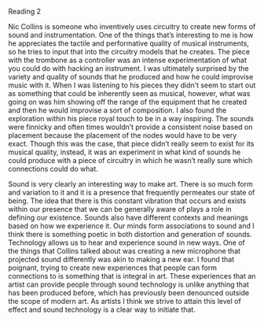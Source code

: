Reading 2

Nic Collins is someone who inventively uses circuitry to create new forms of sound and instrumentation. One of the things that’s interesting to me is how he appreciates the tactile and performative quality of musical instruments, so he tries to input that into the circuitry models that he creates. The piece with the trombone as a controller was an intense experimentation of what you could do with hacking an instrument. I was ultimately surprised by the variety and quality of sounds that he produced and how he could improvise music with it. When I was listening to his pieces they didn’t seem to start out as something that could be inherently seen as musical, however, what was going on was him showing off the range of the equipment that he created and then he would improvise a sort of composition. I also found the exploration within his piece royal touch to be in a way inspiring. The sounds were finnicky and often times wouldn’t provide a consistent noise based on placement because the placement of the nodes would have to be very exact. Though this was the case, that piece didn’t really seem to exist for its musical quality, instead, it was an experiment in what kind of sounds he could produce with a piece of circuitry in which he wasn’t really sure which connections could do what.

Sound is very clearly an interesting way to make art. There is so much form and variation to it and it is a presence that frequently permeates our state of being. The idea that there is this constant vibration that occurs and exists within our presence that we can be generally aware of plays a role in defining our existence. Sounds also have different contexts and meanings based on how we experience it. Our minds form associations to sound and I think there is something poetic in both distortion and generation of sounds. Technology allows us to hear and experience sound in new ways. One of the things that Collins talked about was creating a new microphone that projected sound differently was akin to making a new ear. I found that poignant, trying to create new experiences that people can form connections to is something that is integral in art. These experiences that an artist can provide people through sound technology is unlike anything that has been produced before, which has previously been denounced outside the scope of modern art. As artists I think we strive to attain this level of effect and sound technology is a clear way to initiate that.
